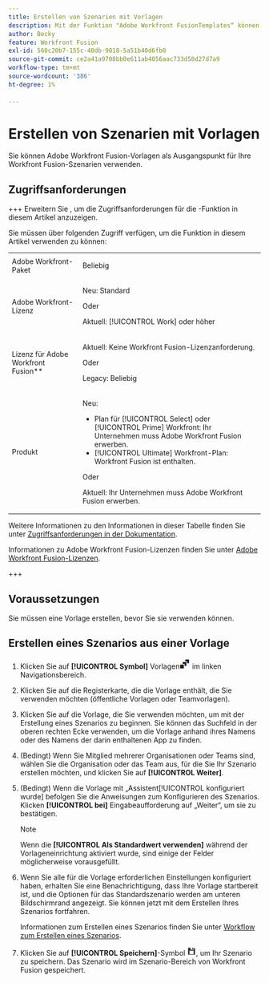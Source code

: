 ```yaml
---
title: Erstellen von Szenarien mit Vorlagen
description: Mit der Funktion "Adobe Workfront FusionTemplates“ können Sie bestehende Vorlagen erstellen und als Ausgangspunkt für Ihre Workfront Fusion-Szenarien verwenden.
author: Becky
feature: Workfront Fusion
exl-id: 560c20b7-155c-40db-9018-5a51b40d6fb0
source-git-commit: ce2a41a9708bb0e611ab4056aac733d58d27d7a9
workflow-type: tm+mt
source-wordcount: '386'
ht-degree: 1%

---
```


# Erstellen von Szenarien mit Vorlagen

Sie können Adobe Workfront Fusion-Vorlagen als Ausgangspunkt für Ihre Workfront Fusion-Szenarien verwenden.

## Zugriffsanforderungen

+++ Erweitern Sie , um die Zugriffsanforderungen für die -Funktion in diesem Artikel anzuzeigen.

Sie müssen über folgenden Zugriff verfügen, um die Funktion in diesem Artikel verwenden zu können:

<table style="table-layout:auto">
 <col> 
 <col> 
 <tbody> 
  <tr> 
   <td role="rowheader">Adobe Workfront-Paket</td> 
   <td> <p>Beliebig</p> </td> 
  </tr> 
  <tr data-mc-conditions=""> 
   <td role="rowheader">Adobe Workfront-Lizenz</td> 
   <td> <p>Neu: Standard</p><p>Oder</p><p>Aktuell: [!UICONTROL Work] oder höher</p> </td> 
  </tr> 
  <tr> 
   <td role="rowheader">Lizenz für Adobe Workfront Fusion**</td> 
   <td>
   <p>Aktuell: Keine Workfront Fusion-Lizenzanforderung.</p>
   <p>Oder</p>
   <p>Legacy: Beliebig </p>
   </td> 
  </tr> 
  <tr> 
   <td role="rowheader">Produkt</td> 
   <td>
   <p>Neu:</p> <ul><li>Plan für [!UICONTROL Select] oder [!UICONTROL Prime] Workfront: Ihr Unternehmen muss Adobe Workfront Fusion erwerben.</li><li>[!UICONTROL Ultimate] Workfront-Plan: Workfront Fusion ist enthalten.</li></ul>
   <p>Oder</p>
   <p>Aktuell: Ihr Unternehmen muss Adobe Workfront Fusion erwerben.</p>
   </td> 
  </tr>
 </tbody> 
</table>

Weitere Informationen zu den Informationen in dieser Tabelle finden Sie unter [Zugriffsanforderungen in der Dokumentation](/help/workfront-fusion/references/licenses-and-roles/access-level-requirements-in-documentation.md).

Informationen zu Adobe Workfront Fusion-Lizenzen finden Sie unter [Adobe Workfront Fusion-Lizenzen](/help/workfront-fusion/set-up-and-manage-workfront-fusion/licensing-operations-overview/license-automation-vs-integration.md).

+++

## Voraussetzungen

Sie müssen eine Vorlage erstellen, bevor Sie sie verwenden können.

## Erstellen eines Szenarios aus einer Vorlage

1. Klicken Sie auf **[!UICONTROL Symbol]** Vorlagen![ (Vorlagensymbol](assets/templates-icon.png) im linken Navigationsbereich.
1. Klicken Sie auf die Registerkarte, die die Vorlage enthält, die Sie verwenden möchten (öffentliche Vorlagen oder Teamvorlagen).
1. Klicken Sie auf die Vorlage, die Sie verwenden möchten, um mit der Erstellung eines Szenarios zu beginnen. Sie können das Suchfeld in der oberen rechten Ecke verwenden, um die Vorlage anhand ihres Namens oder des Namens der darin enthaltenen App zu finden.
1. (Bedingt) Wenn Sie Mitglied mehrerer Organisationen oder Teams sind, wählen Sie die Organisation oder das Team aus, für die Sie Ihr Szenario erstellen möchten, und klicken Sie auf **[!UICONTROL Weiter]**.
1. (Bedingt) Wenn die Vorlage mit „Assistent[!UICONTROL  konfiguriert wurde] befolgen Sie die Anweisungen zum Konfigurieren des Szenarios. Klicken **[!UICONTROL bei]** Eingabeaufforderung auf „Weiter“, um sie zu bestätigen.

   >[!NOTE]
   >
   >Wenn die **[!UICONTROL Als Standardwert verwenden]** während der Vorlageneinrichtung aktiviert wurde, sind einige der Felder möglicherweise vorausgefüllt.

1. Wenn Sie alle für die Vorlage erforderlichen Einstellungen konfiguriert haben, erhalten Sie eine Benachrichtigung, dass Ihre Vorlage startbereit ist, und die Optionen für das Standardszenario werden am unteren Bildschirmrand angezeigt. Sie können jetzt mit dem Erstellen Ihres Szenarios fortfahren.

   Informationen zum Erstellen eines Szenarios finden Sie unter [Workflow zum Erstellen eines Szenarios](/help/workfront-fusion/create-scenarios/plan-a-scenario/create-a-scenario-workflow.md).

1. Klicken Sie auf **[!UICONTROL Speichern]**-Symbol ![Speichern](assets/save-icon.png), um Ihr Szenario zu speichern. Das Szenario wird im Szenario-Bereich von Workfront Fusion gespeichert.

